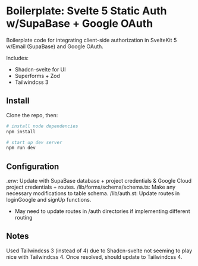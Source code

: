 # Boilerplate: Svelte 5 Static Auth w/SupaBase + Google OAuth

Boilerplate code for integrating client-side authorization in SvelteKit 5 w/Email (SupaBase) and Google OAuth.

Includes:
- Shadcn-svelte for UI
- Superforms + Zod
- Tailwindcss 3

## Install

Clone the repo, then:

```bash
# install node dependencies
npm install

# start up dev server
npm run dev
```
## Configuration

.env: Update with SupaBase database + project credentials & Google Cloud project credentials + routes.
/lib/forms/schema/schema.ts: Make any necessary modifications to table schema.
/lib/auth.st: Update routes in loginGoogle and signUp functions.
* May need to update routes in /auth directories if implementing different routing

## Notes

Used Tailwindcss 3 (instead of 4) due to Shadcn-svelte not seeming to play nice with Tailwindcss 4. Once resolved, should update to Tailwindcss 4.
